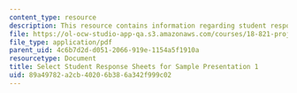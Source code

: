 ```yaml
---
content_type: resource
description: This resource contains information regarding student response.
file: https://ol-ocw-studio-app-qa.s3.amazonaws.com/courses/18-821-project-laboratory-in-mathematics-spring-2013/89a49782a2cb40206b386a342f999c02_MIT18_821S13_student_res.pdf
file_type: application/pdf
parent_uid: 4c6b7d2d-d051-2066-919e-1154a5f1910a
resourcetype: Document
title: Select Student Response Sheets for Sample Presentation 1
uid: 89a49782-a2cb-4020-6b38-6a342f999c02
---
```

